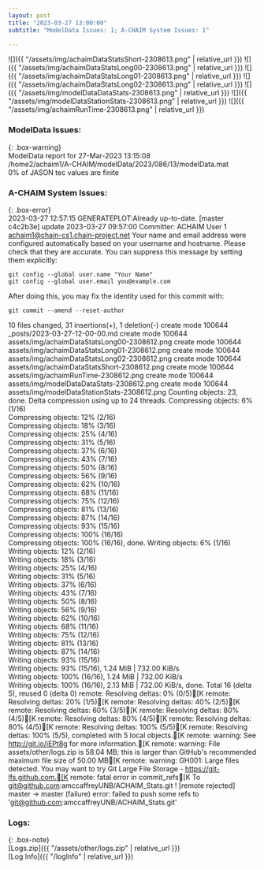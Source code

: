 ```yaml
---
layout: post
title: "2023-03-27 13:00:00"
subtitle: "ModelData Issues: 1; A-CHAIM System Issues: 1"

---
```


![]({{ "/assets/img/achaimDataStatsShort-2308613.png" | relative_url }})
![]({{ "/assets/img/achaimDataStatsLong00-2308613.png" | relative_url }})
![]({{ "/assets/img/achaimDataStatsLong01-2308613.png" | relative_url }})
![]({{ "/assets/img/achaimDataStatsLong02-2308613.png" | relative_url }})
![]({{ "/assets/img/modelDataDataStats-2308613.png" | relative_url }})
![]({{ "/assets/img/modelDataStationStats-2308613.png" | relative_url }})
![]({{ "/assets/img/achaimRunTime-2308613.png" | relative_url }})


### ModelData Issues:  
  
{: .box-warning}  
 ModelData report for 27-Mar-2023 13:15:08   
 /home2/achaim1/A-CHAIM/modelData/2023/086/13/modelData.mat   
 0% of JASON tec values are finite   
  
### A-CHAIM System Issues:  
  
{: .box-error}  
2023-03-27 12:57:15 GENERATEPLOT:Already up-to-date.
[master c4c2b3e] update 2023-03-27 09:57:00
 Committer: ACHAIM User 1 <achaim1@chain-cs1.chain-project.net>
Your name and email address were configured automatically based
on your username and hostname. Please check that they are accurate.
You can suppress this message by setting them explicitly:

    git config --global user.name "Your Name"
    git config --global user.email you@example.com

After doing this, you may fix the identity used for this commit with:

    git commit --amend --reset-author

 10 files changed, 31 insertions(+), 1 deletion(-)
 create mode 100644 _posts/2023-03-27-12-00-00.md
 create mode 100644 assets/img/achaimDataStatsLong00-2308612.png
 create mode 100644 assets/img/achaimDataStatsLong01-2308612.png
 create mode 100644 assets/img/achaimDataStatsLong02-2308612.png
 create mode 100644 assets/img/achaimDataStatsShort-2308612.png
 create mode 100644 assets/img/achaimRunTime-2308612.png
 create mode 100644 assets/img/modelDataDataStats-2308612.png
 create mode 100644 assets/img/modelDataStationStats-2308612.png
Counting objects: 23, done.
Delta compression using up to 24 threads.
Compressing objects:   6% (1/16)   Compressing objects:  12% (2/16)   Compressing objects:  18% (3/16)   Compressing objects:  25% (4/16)   Compressing objects:  31% (5/16)   Compressing objects:  37% (6/16)   Compressing objects:  43% (7/16)   Compressing objects:  50% (8/16)   Compressing objects:  56% (9/16)   Compressing objects:  62% (10/16)   Compressing objects:  68% (11/16)   Compressing objects:  75% (12/16)   Compressing objects:  81% (13/16)   Compressing objects:  87% (14/16)   Compressing objects:  93% (15/16)   Compressing objects: 100% (16/16)   Compressing objects: 100% (16/16), done.
Writing objects:   6% (1/16)   Writing objects:  12% (2/16)   Writing objects:  18% (3/16)   Writing objects:  25% (4/16)   Writing objects:  31% (5/16)   Writing objects:  37% (6/16)   Writing objects:  43% (7/16)   Writing objects:  50% (8/16)   Writing objects:  56% (9/16)   Writing objects:  62% (10/16)   Writing objects:  68% (11/16)   Writing objects:  75% (12/16)   Writing objects:  81% (13/16)   Writing objects:  87% (14/16)   Writing objects:  93% (15/16)   Writing objects:  93% (15/16), 1.24 MiB | 732.00 KiB/s   Writing objects: 100% (16/16), 1.24 MiB | 732.00 KiB/s   Writing objects: 100% (16/16), 2.13 MiB | 732.00 KiB/s, done.
Total 16 (delta 5), reused 0 (delta 0)
remote: Resolving deltas:   0% (0/5)[Kremote: Resolving deltas:  20% (1/5)[Kremote: Resolving deltas:  40% (2/5)[Kremote: Resolving deltas:  60% (3/5)[Kremote: Resolving deltas:  80% (4/5)[Kremote: Resolving deltas:  80% (4/5)[Kremote: Resolving deltas:  80% (4/5)[Kremote: Resolving deltas: 100% (5/5)[Kremote: Resolving deltas: 100% (5/5), completed with 5 local objects.[K
remote: warning: See http://git.io/iEPt8g for more information.[K
remote: warning: File assets/other/logs.zip is 58.04 MB; this is larger than GitHub's recommended maximum file size of 50.00 MB[K
remote: warning: GH001: Large files detected. You may want to try Git Large File Storage - https://git-lfs.github.com.[K
remote: fatal error in commit_refs[K
To git@github.com:amccaffreyUNB/ACHAIM_Stats.git
 ! [remote rejected] master -> master (failure)
error: failed to push some refs to 'git@github.com:amccaffreyUNB/ACHAIM_Stats.git'  

### Logs:  
  
{: .box-note}  
[Logs.zip]({{ "/assets/other/logs.zip" | relative_url }})  
[Log Info]({{ "/logInfo" | relative_url }})  
